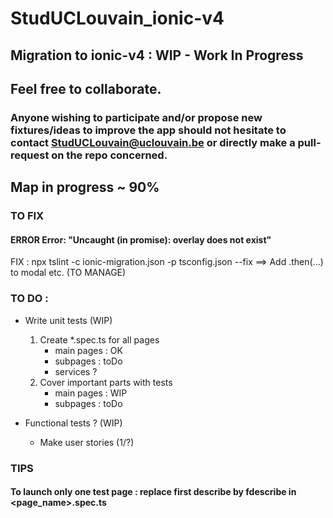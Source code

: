 # StudUCLouvain_ionic-v4
## Migration to ionic-v4 : WIP - Work In Progress
## Feel free to collaborate. 
### Anyone wishing to participate and/or propose new fixtures/ideas to improve the app should not hesitate to contact StudUCLouvain@uclouvain.be or directly make a pull-request on the repo concerned.

## Map in progress ~ 90%


### TO FIX
#### ERROR Error: "Uncaught (in promise): overlay does not exist"
FIX : npx tslint -c ionic-migration.json -p tsconfig.json --fix
==> Add .then(...) to modal etc. (TO MANAGE)


### TO DO :

- Write unit tests (WIP)

  1. Create \*.spec.ts for all pages
     - main pages : OK
     - subpages : toDo
     - services ?
  2. Cover important parts with tests
     - main pages : WIP
     - subpages : toDo

- Functional tests ? (WIP)

  * Make user stories (1/?)


### TIPS
#### To launch only one test page : replace first describe by fdescribe in <page_name>.spec.ts
